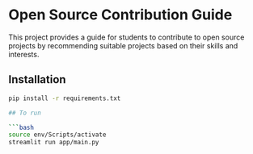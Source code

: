 # Open Source Contribution Guide

This project provides a guide for students to contribute to open source projects by recommending suitable projects based on their skills and interests.

## Installation

```bash
pip install -r requirements.txt

## To run

```bash
source env/Scripts/activate
streamlit run app/main.py